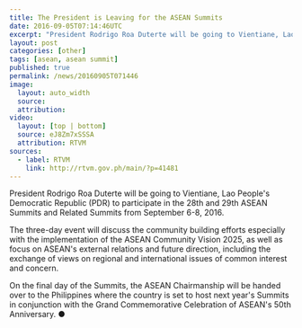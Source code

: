 ```yaml
---
title: The President is Leaving for the ASEAN Summits
date: 2016-09-05T07:14:46UTC
excerpt: "President Rodrigo Roa Duterte will be going to Vientiane, Lao People's Democratic Republic to participate in the three-day 28th and 29th ASEAN Summits and Related Summits from 6 to 8 September 2016."
layout: post
categories: [other]
tags: [asean, asean summit]
published: true
permalink: /news/20160905T071446
image:
  layout: auto_width
  source: 
  attribution: 
video:
  layout: [top | bottom]
  source: eJ8Zm7xSSSA
  attribution: RTVM
sources:
  - label: RTVM
    link: http://rtvm.gov.ph/main/?p=41481
---
```


President Rodrigo Roa Duterte will be going to Vientiane, Lao People's Democratic Republic (PDR) to participate in the 28th and 29th ASEAN Summits and Related Summits from September 6-8, 2016.

The three-day event will discuss the community building efforts especially with the implementation of the ASEAN Community Vision 2025, as well as focus on ASEAN's external relations and future direction, including the exchange of views on regional and international issues of common interest and concern.

On the final day of the Summits, the ASEAN Chairmanship will be handed over to the Philippines where the country is set to host next year's Summits in conjunction with the Grand Commemorative Celebration of ASEAN's 50th Anniversary.
&#x25cf;
